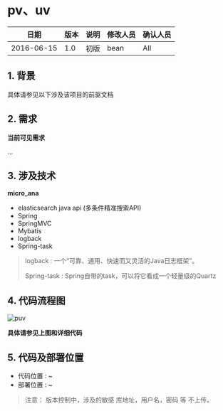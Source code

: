 # pv、uv

|日期|版本|说明|修改人员|确认人员|
|--------|-------|-------|---------|--------|
|2016-06-15 | 1.0 | 初版 | bean| All


## 1. 背景

具体请参见以下涉及该项目的前驱文档


## 2. 需求

**当前可见需求**

...

 
## 3. 涉及技术

**micro\_ana**

 - elasticsearch java api (多条件精准搜索API)
 - Spring
 - SpringMVC
 - Mybatis
 - logback
 - Spring-task

> logback : 一个“可靠、通用、快速而又灵活的Java日志框架”。
> 
> Spring-task : Spring自带的task，可以将它看成一个轻量级的Quartz

## 4. 代码流程图

![puv](https://raw.githubusercontent.com/libean/language/master/java/micro_ana/about_doc/puv.png)


**具体请参见上图和详细代码**

## 5. 代码及部署位置


 - 代码位置 : ~
 - 部署位置 : ~

 > 注意： 版本控制中，涉及的敏感 库地址，用户名，密码 等 不上传。


